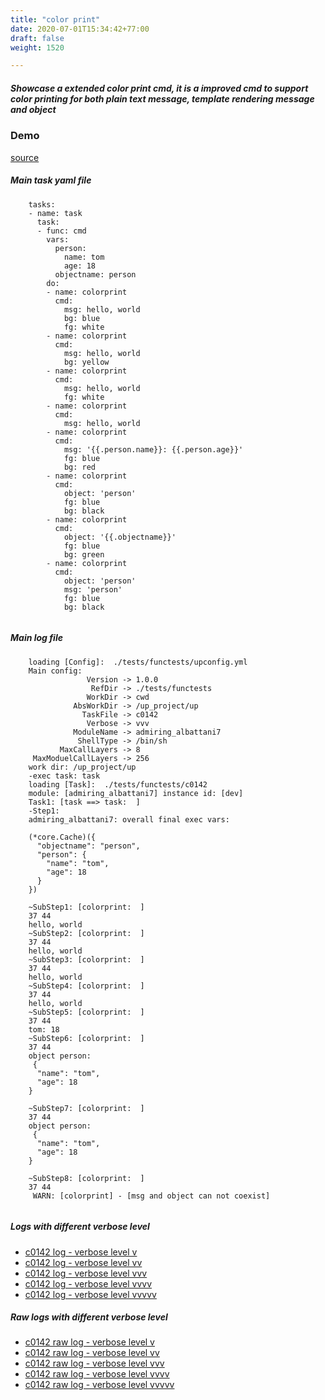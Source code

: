 ```yaml
---
title: "color print"
date: 2020-07-01T15:34:42+77:00
draft: false
weight: 1520

---
```


##### Showcase a extended color print cmd, it is a improved cmd to support color printing for both plain text message, template rendering message and object


### Demo








[source](https://github.com/upcmd/up/blob/master/tests/functests/c0142.yml)

##### Main task yaml file
```
    tasks:
    - name: task
      task:
      - func: cmd
        vars:
          person:
            name: tom
            age: 18
          objectname: person
        do:
        - name: colorprint
          cmd:
            msg: hello, world
            bg: blue
            fg: white
        - name: colorprint
          cmd:
            msg: hello, world
            bg: yellow
        - name: colorprint
          cmd:
            msg: hello, world
            fg: white
        - name: colorprint
          cmd:
            msg: hello, world
        - name: colorprint
          cmd:
            msg: '{{.person.name}}: {{.person.age}}'
            fg: blue
            bg: red
        - name: colorprint
          cmd:
            object: 'person'
            fg: blue
            bg: black
        - name: colorprint
          cmd:
            object: '{{.objectname}}'
            fg: blue
            bg: green
        - name: colorprint
          cmd:
            object: 'person'
            msg: 'person'
            fg: blue
            bg: black
    
```
##### Main log file
```
    loading [Config]:  ./tests/functests/upconfig.yml
    Main config:
                 Version -> 1.0.0
                  RefDir -> ./tests/functests
                 WorkDir -> cwd
              AbsWorkDir -> /up_project/up
                TaskFile -> c0142
                 Verbose -> vvv
              ModuleName -> admiring_albattani7
               ShellType -> /bin/sh
           MaxCallLayers -> 8
     MaxModuelCallLayers -> 256
    work dir: /up_project/up
    -exec task: task
    loading [Task]:  ./tests/functests/c0142
    module: [admiring_albattani7] instance id: [dev]
    Task1: [task ==> task:  ]
    -Step1:
    admiring_albattani7: overall final exec vars:
    
    (*core.Cache)({
      "objectname": "person",
      "person": {
        "name": "tom",
        "age": 18
      }
    })
    
    ~SubStep1: [colorprint:  ]
    37 44
    hello, world
    ~SubStep2: [colorprint:  ]
    37 44
    hello, world
    ~SubStep3: [colorprint:  ]
    37 44
    hello, world
    ~SubStep4: [colorprint:  ]
    37 44
    hello, world
    ~SubStep5: [colorprint:  ]
    37 44
    tom: 18
    ~SubStep6: [colorprint:  ]
    37 44
    object person:
     {
      "name": "tom",
      "age": 18
    }
    
    ~SubStep7: [colorprint:  ]
    37 44
    object person:
     {
      "name": "tom",
      "age": 18
    }
    
    ~SubStep8: [colorprint:  ]
    37 44
     WARN: [colorprint] - [msg and object can not coexist]
    
```


##### Logs with different verbose level
* [c0142 log - verbose level v](../../logs/c0142_v)
* [c0142 log - verbose level vv](../../logs/c0142_vv)
* [c0142 log - verbose level vvv](../../logs/c0142_vvvv)
* [c0142 log - verbose level vvvv](../../logs/c0142_vvvv)
* [c0142 log - verbose level vvvvv](../../logs/c0142_vvvvv)

##### Raw logs with different verbose level
* [c0142 raw log - verbose level v](../../reflogs/c0142_v.log)
* [c0142 raw log - verbose level vv](../../reflogs/c0142_vv.log)
* [c0142 raw log - verbose level vvv](../../reflogs/c0142_vvv.log)
* [c0142 raw log - verbose level vvvv](../../reflogs/c0142_vvvv.log)
* [c0142 raw log - verbose level vvvvv](../../reflogs/c0142_vvvvv.log)








